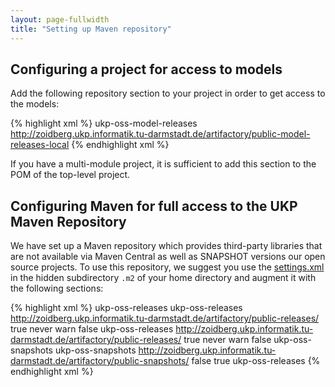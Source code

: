 ```yaml
---
layout: page-fullwidth
title: "Setting up Maven repository"
---
```


## Configuring a project for access to models

Add the following repository section to your project in order to get access to the models:

{% highlight xml %}
<repositories>
  <repository>
    <id>ukp-oss-model-releases</id>
    <url>http://zoidberg.ukp.informatik.tu-darmstadt.de/artifactory/public-model-releases-local</url>
   </repository>
</repositories>
{% endhighlight xml %}

If you have a multi-module project, it is sufficient to add this section to the POM of the top-level project.

## Configuring Maven for full access to the UKP Maven Repository

We have set up a Maven repository which provides third-party libraries that are not available via Maven Central as well as SNAPSHOT versions our open source projects. To use this repository, we suggest you use the [settings.xml](http://maven.apache.org/settings.html) in the hidden subdirectory `.m2` of your home directory and augment it with the following sections:

{% highlight xml %}
<settings xmlns="http://maven.apache.org/SETTINGS/1.0.0"
  xmlns:xsi="http://www.w3.org/2001/XMLSchema-instance"
  xsi:schemaLocation="http://maven.apache.org/SETTINGS/1.0.0 http://maven.apache.org/xsd/settings-1.0.0.xsd">
  <profiles>
    <profile>
      <id>ukp-oss-releases</id>
      <repositories>
        <repository>
          <id>ukp-oss-releases</id>
          <url>http://zoidberg.ukp.informatik.tu-darmstadt.de/artifactory/public-releases/</url>
          <releases>
            <enabled>true</enabled>
            <updatePolicy>never</updatePolicy>
            <checksumPolicy>warn</checksumPolicy>
          </releases>
          <snapshots>
            <enabled>false</enabled>
          </snapshots>
        </repository>
      </repositories>
      <pluginRepositories>
      	<pluginRepository>
          <id>ukp-oss-releases</id>
          <url>http://zoidberg.ukp.informatik.tu-darmstadt.de/artifactory/public-releases/</url>
          <releases>
            <enabled>true</enabled>
            <updatePolicy>never</updatePolicy>
            <checksumPolicy>warn</checksumPolicy>
          </releases>
          <snapshots>
            <enabled>false</enabled>
          </snapshots>
        </pluginRepository>
      </pluginRepositories>
    </profile>
    <profile>
      <id>ukp-oss-snapshots</id>
      <repositories>
        <repository>
          <id>ukp-oss-snapshots</id>
          <url>http://zoidberg.ukp.informatik.tu-darmstadt.de/artifactory/public-snapshots/</url>
          <releases>
            <enabled>false</enabled>
          </releases>
          <snapshots>
            <enabled>true</enabled>
          </snapshots>
        </repository>
      </repositories>
    </profile>
  </profiles>
  <activeProfiles>
    <activeProfile>ukp-oss-releases</activeProfile>
    <!-- Uncomment the following entry if you need SNAPSHOT versions. -->
    <!--activeProfile>ukp-oss-snapshots</activeProfile-->
  </activeProfiles>
</settings>
{% endhighlight xml %}
